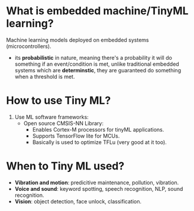 # What is embedded machine/TinyML learning?
Machine learning models deployed on embedded systems (microcontrollers).
- its **probabilistic** in nature, meaning there's a probability it will do something if an event/condition is met, unlike traditional embedded systems which are **determinstic**, they are guaranteed do something when a threshold is met. 

# How to use Tiny ML?
1. Use ML software frameworks:
    - Open source CMSIS-NN Library:
        - Enables Cortex-M processors for tinyML applications.
        - Supports TensorFlow lite for MCUs.
        - Basically is used to optimize TFLu (very good at it too).
# When to Tiny ML used?
- **Vibration and motion**: predicitive maintenance, pollution, vibration.
- **Voice and sound**: keyword spotting, speech recognition, NLP, sound recognition.
- **Vision**: object detection, face unlock, classification.
